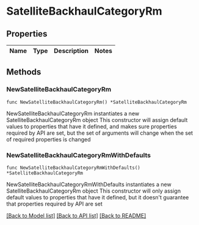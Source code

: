 # SatelliteBackhaulCategoryRm

## Properties

Name | Type | Description | Notes
------------ | ------------- | ------------- | -------------

## Methods

### NewSatelliteBackhaulCategoryRm

`func NewSatelliteBackhaulCategoryRm() *SatelliteBackhaulCategoryRm`

NewSatelliteBackhaulCategoryRm instantiates a new SatelliteBackhaulCategoryRm object
This constructor will assign default values to properties that have it defined,
and makes sure properties required by API are set, but the set of arguments
will change when the set of required properties is changed

### NewSatelliteBackhaulCategoryRmWithDefaults

`func NewSatelliteBackhaulCategoryRmWithDefaults() *SatelliteBackhaulCategoryRm`

NewSatelliteBackhaulCategoryRmWithDefaults instantiates a new SatelliteBackhaulCategoryRm object
This constructor will only assign default values to properties that have it defined,
but it doesn't guarantee that properties required by API are set


[[Back to Model list]](../README.md#documentation-for-models) [[Back to API list]](../README.md#documentation-for-api-endpoints) [[Back to README]](../README.md)


